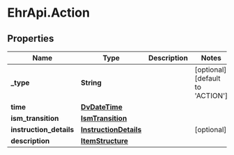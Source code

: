 # EhrApi.Action

## Properties

Name | Type | Description | Notes
------------ | ------------- | ------------- | -------------
**_type** | **String** |  | [optional] [default to &#39;ACTION&#39;]
**time** | [**DvDateTime**](DvDateTime.md) |  | 
**ism_transition** | [**IsmTransition**](IsmTransition.md) |  | 
**instruction_details** | [**InstructionDetails**](InstructionDetails.md) |  | [optional] 
**description** | [**ItemStructure**](ItemStructure.md) |  | 


